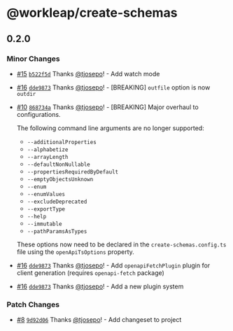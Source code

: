 # @workleap/create-schemas

## 0.2.0

### Minor Changes

- [#15](https://github.com/gsoft-inc/wl-openapi-typescript/pull/15) [`b522f5d`](https://github.com/gsoft-inc/wl-openapi-typescript/commit/b522f5d2b0796d06af7b4325cd5b96eb684d59e3) Thanks [@tjosepo](https://github.com/tjosepo)! - Add watch mode

- [#16](https://github.com/gsoft-inc/wl-openapi-typescript/pull/16) [`dde9873`](https://github.com/gsoft-inc/wl-openapi-typescript/commit/dde9873fd659d32fec01ab343bbb626d1274cc1b) Thanks [@tjosepo](https://github.com/tjosepo)! - [BREAKING] `outfile` option is now `outdir`

- [#10](https://github.com/gsoft-inc/wl-openapi-typescript/pull/10) [`868734a`](https://github.com/gsoft-inc/wl-openapi-typescript/commit/868734a5ae11c8faf9a90833f96e4f47a88cfeef) Thanks [@tjosepo](https://github.com/tjosepo)! - [BREAKING] Major overhaul to configurations.

  The following command line arguments are no longer supported:

  - `--additionalProperties`
  - `--alphabetize`
  - `--arrayLength`
  - `--defaultNonNullable`
  - `--propertiesRequiredByDefault`
  - `--emptyObjectsUnknown`
  - `--enum`
  - `--enumValues`
  - `--excludeDeprecated`
  - `--exportType`
  - `--help`
  - `--immutable`
  - `--pathParamsAsTypes`

  These options now need to be declared in the `create-schemas.config.ts` file using the `openApiTsOptions` property.

- [#16](https://github.com/gsoft-inc/wl-openapi-typescript/pull/16) [`dde9873`](https://github.com/gsoft-inc/wl-openapi-typescript/commit/dde9873fd659d32fec01ab343bbb626d1274cc1b) Thanks [@tjosepo](https://github.com/tjosepo)! - Add `openapiFetchPlugin` plugin for client generation (requires `openapi-fetch`
  package)

- [#16](https://github.com/gsoft-inc/wl-openapi-typescript/pull/16) [`dde9873`](https://github.com/gsoft-inc/wl-openapi-typescript/commit/dde9873fd659d32fec01ab343bbb626d1274cc1b) Thanks [@tjosepo](https://github.com/tjosepo)! - Add a new plugin system

### Patch Changes

- [#8](https://github.com/gsoft-inc/wl-openapi-typescript/pull/8) [`9d92d06`](https://github.com/gsoft-inc/wl-openapi-typescript/commit/9d92d06be15c21a784125e8be0829f7f72206cc9) Thanks [@tjosepo](https://github.com/tjosepo)! - Add changeset to project
